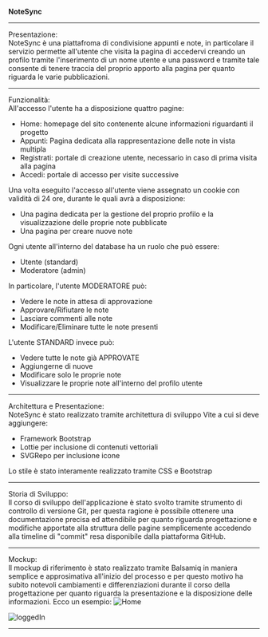 **NoteSync**

------------------------------------------------------------------------------------------------------------------------------------------------------------------------

Presentazione:<br>
NoteSync è una piattafroma di condivisione appunti e note, in particolare il servizio permette all'utente che visita la pagina di accedervi creando un profilo tramite l'inserimento di un nome utente e una password e tramite tale consente di tenere traccia del proprio apporto alla pagina per quanto riguarda le varie pubblicazioni.

------------------------------------------------------------------------------------------------------------------------------------------------------------------------

Funzionalità:<br>
All'accesso l'utente ha a disposizione quattro pagine:
- Home: homepage del sito contenente alcune informazioni riguardanti il progetto
- Appunti: Pagina dedicata alla rappresentazione delle note in vista multipla
- Registrati: portale di creazione utente, necessario in caso di prima visita alla pagina
- Accedi: portale di accesso per visite successive

Una volta eseguito l'accesso all'utente viene assegnato un cookie con validità di 24 ore, durante le quali avrà a disposizione:
- Una pagina dedicata per la gestione del proprio profilo e la visualizzazione delle proprie note pubblicate
- Una pagina per creare nuove note

Ogni utente all'interno del database ha un ruolo che può essere:
- Utente (standard)
- Moderatore (admin)

In particolare, l'utente MODERATORE può:
- Vedere le note in attesa di approvazione
- Approvare/Rifiutare le note
- Lasciare commenti alle note
- Modificare/Eliminare tutte le note presenti

L'utente STANDARD invece può:
- Vedere tutte le note già APPROVATE
- Aggiungerne di nuove
- Modificare solo le proprie note
- Visualizzare le proprie note all'interno del profilo utente

------------------------------------------------------------------------------------------------------------------------------------------------------------------------

Architettura e Presentazione:<br>
NoteSync è stato realizzato tramite architettura di sviluppo Vite a cui si deve aggiungere:
- Framework Bootstrap
- Lottie per inclusione di contenuti vettoriali
- SVGRepo per inclusione icone

Lo stile è stato interamente realizzato tramite CSS e Bootstrap

------------------------------------------------------------------------------------------------------------------------------------------------------------------------

Storia di Sviluppo:<br>
Il corso di sviluppo dell'applicazione è stato svolto tramite strumento di controllo di versione Git, per questa ragione è possibile ottenere una documentazione precisa ed attendibile per quanto riguarda progettazione e modifiche apportate alla struttura delle pagine semplicemente accedendo alla timeline di "commit" resa disponibile dalla piattaforma GitHub.

------------------------------------------------------------------------------------------------------------------------------------------------------------------------

Mockup:<br>
Il mockup di riferimento è stato realizzato tramite Balsamiq in maniera semplice e approsimativa all'inizio del processo e per questo motivo ha subito notevoli cambiamenti e differenziazioni durante il corso della progettazione per quanto riguarda la presentazione e la disposizione delle informazioni. Ecco un esempio:
![Home](https://github.com/filippo16/ProgettoWeb/assets/145445359/bb38af1c-1faa-4f54-86f9-018415565a66)

![loggedIn](https://github.com/filippo16/ProgettoWeb/assets/145445359/40733e65-768d-4398-8f45-65112421093e)

------------------------------------------------------------------------------------------------------------------------------------------------------------------------

